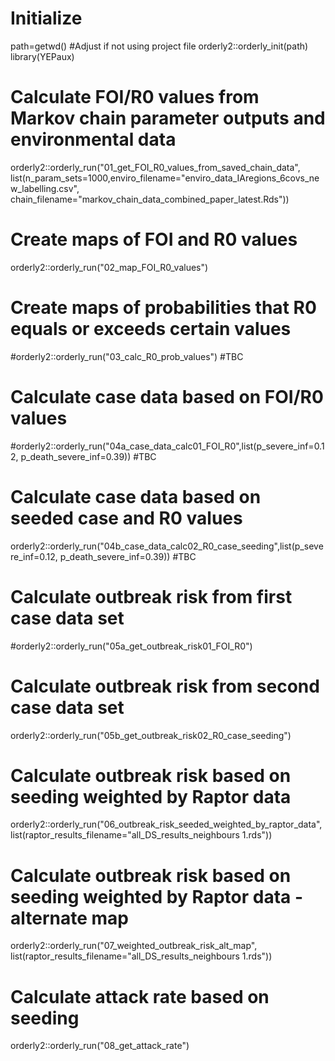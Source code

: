 # Initialize
path=getwd() #Adjust if not using project file
orderly2::orderly_init(path)
library(YEPaux)

# Calculate FOI/R0 values from Markov chain parameter outputs and environmental data
orderly2::orderly_run("01_get_FOI_R0_values_from_saved_chain_data",
  list(n_param_sets=1000,enviro_filename="enviro_data_IAregions_6covs_new_labelling.csv",
  chain_filename="markov_chain_data_combined_paper_latest.Rds"))

# Create maps of FOI and R0 values
orderly2::orderly_run("02_map_FOI_R0_values")

# Create maps of probabilities that R0 equals or exceeds certain values
#orderly2::orderly_run("03_calc_R0_prob_values") #TBC

# Calculate case data based on FOI/R0 values
#orderly2::orderly_run("04a_case_data_calc01_FOI_R0",list(p_severe_inf=0.12, p_death_severe_inf=0.39)) #TBC

# Calculate case data based on seeded case and R0 values
orderly2::orderly_run("04b_case_data_calc02_R0_case_seeding",list(p_severe_inf=0.12, p_death_severe_inf=0.39)) #TBC

# Calculate outbreak risk from first case data set
#orderly2::orderly_run("05a_get_outbreak_risk01_FOI_R0")

# Calculate outbreak risk from second case data set
orderly2::orderly_run("05b_get_outbreak_risk02_R0_case_seeding")

# Calculate outbreak risk based on seeding weighted by Raptor data
orderly2::orderly_run("06_outbreak_risk_seeded_weighted_by_raptor_data",
  list(raptor_results_filename="all_DS_results_neighbours 1.rds"))
  
# Calculate outbreak risk based on seeding weighted by Raptor data - alternate map
orderly2::orderly_run("07_weighted_outbreak_risk_alt_map",
  list(raptor_results_filename="all_DS_results_neighbours 1.rds"))
  
# Calculate attack rate based on seeding
orderly2::orderly_run("08_get_attack_rate")